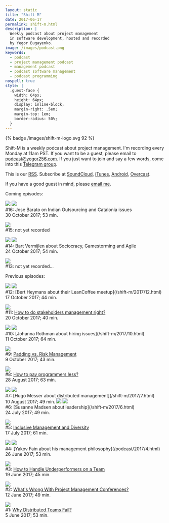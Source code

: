 ```yaml
---
layout: static
title: "Shift-M"
date: 2017-06-17
permalink: shift-m.html
description: |
  Weekly podcast about project management
  in software development, hosted and recorded
  by Yegor Bugayenko.
image: /images/podcast.png
keywords:
  - podcast
  - project management podcast
  - management podcast
  - podcast software management
  - podcast programming
nospell: true
style: |
  .guest-face {
    width: 64px;
    height: 64px;
    display: inline-block;
    margin-right: .5em;
    margin-top: 1em;
    border-radius: 50%;
  }
---
```


{% badge /images/shift-m-logo.svg 92 %}

Shift-M is a weekly podcast about project management. I'm recording
every Monday at 11am PST. If you want to be a guest, please email to
[podcast@yegor256.com](mailto:podcast@yegor256.com). If you just
want to join and say a few words, come into this
[Telegram group](https://t.me/joinchat/AAAAAEJFMRzsRTRxM3ec6A).

This is our [RSS](http://feeds.soundcloud.com/users/soundcloud:users:92341909/sounds.rss).
Subscribe at
[SoundCloud](https://soundcloud.com/yegor256),
[iTunes](https://itunes.apple.com/us/podcast/yegor256-podcast/id1150826721),
[Android](http://subscribeonandroid.com/feeds.soundcloud.com/users/soundcloud:users:92341909/sounds.rss),
[Overcast](https://overcast.fm/itunes1150826721/yegor256-podcast).

If you have a good guest in mind, please [email me](mailto:podcast@yegor256.com).

Coming episodes:

<img src="/images/shift-m/jose-barato.png" class="guest-face"/>
<img src="/images/yegor-bugayenko-192x192.png" class="guest-face"/><br/>
&#35;16: Jose Barato on Indian Outsourcing and Catalonia issues<br/>
30 October 2017; 53 min.

<img src="/images/yegor-bugayenko-192x192.png" class="guest-face"/><br/>
&#35;15: not yet recorded

<img src="/images/shift-m/bart-vermijlen.png" class="guest-face"/>
<img src="/images/yegor-bugayenko-192x192.png" class="guest-face"/><br/>
&#35;14: Bart Vermijlen about Sociocracy, Gamestorming and Agile<br/>
24 October 2017; 54 min.

<img src="/images/yegor-bugayenko-192x192.png" class="guest-face"/><br/>
&#35;13: not yet recorded...

Previous episodes:

<img src="/images/shift-m/bert-heymans.png" class="guest-face"/>
<img src="/images/yegor-bugayenko-192x192.png" class="guest-face"/><br/>
&#35;12: [Bert Heymans about their LeanCoffee meetup](/shift-m/2017/12.html)<br/>
17 October 2017; 44 min.

<img src="/images/yegor-bugayenko-192x192.png" class="guest-face"/><br/>
&#35;11: [How to do stakeholders management right?](/shift-m/2017/11.html)<br/>
20 October 2017; 40 min.

<img src="/images/shift-m/johanna-rothman.png" class="guest-face"/>
<img src="/images/yegor-bugayenko-192x192.png" class="guest-face"/><br/>
&#35;10: [Johanna Rothman about hiring issues](/shift-m/2017/10.html)<br/>
11 October 2017; 64 min.

<img src="/images/yegor-bugayenko-192x192.png" class="guest-face"/><br/>
&#35;9: [Padding vs. Risk Management](/shift-m/2017/9.html)<br/>
9 October 2017; 43 min.

<img src="/images/yegor-bugayenko-192x192.png" class="guest-face"/><br/>
&#35;8: [How to pay programmers less?](/shift-m/2017/8.html)<br/>
28 August 2017; 63 min.

<img src="/images/shift-m/hugo-messer.png" class="guest-face"/>
<img src="/images/yegor-bugayenko-192x192.png" class="guest-face"/><br/>
&#35;7: [Hugo Messer about distributed management](/shift-m/2017/7.html)<br/>
10 August 2017; 49 min.

<img src="/images/shift-m/susanne-madsen.png" class="guest-face"/>
<img src="/images/yegor-bugayenko-192x192.png" class="guest-face"/><br/>
&#35;6: [Susanne Madsen about leadership](/shift-m/2017/6.html)<br/>
24 July 2017; 49 min.

<img src="/images/yegor-bugayenko-192x192.png" class="guest-face"/><br/>
&#35;5: [Inclusive Management and Diversity](/shift-m/2017/5.html)<br/>
17 July 2017; 61 min.

<img src="/images/shift-m/yakov-fain.png" class="guest-face"/>
<img src="/images/yegor-bugayenko-192x192.png" class="guest-face"/><br/>
&#35;4: [Yakov Fain about his management philosophy](/podcast/2017/4.html)<br/>
26 June 2017; 53 min.

<img src="/images/yegor-bugayenko-192x192.png" class="guest-face"/><br/>
&#35;3: [How to Handle Underperformers on a Team](/podcast/2017/3.html)<br/>
19 June 2017; 45 min.

<img src="/images/yegor-bugayenko-192x192.png" class="guest-face"/><br/>
&#35;2: [What's Wrong With Project Management Conferences?](/podcast/2017/2.html)<br/>
12 June 2017; 49 min.

<img src="/images/yegor-bugayenko-192x192.png" class="guest-face"/><br/>
&#35;1: [Why Distributed Teams Fail?](/podcast/2017/1.html)<br/>
5 June 2017; 53 min.
